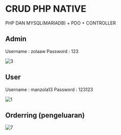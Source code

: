 # CRUD PHP NATIVE
PHP DAN MYSQL(MARIADB) + PDO + CONTROLLER

## Admin
Username : zolaaw
Password : 123

![3](https://user-images.githubusercontent.com/48481265/66276786-27c38280-e8c0-11e9-816e-24d0b731630c.png)

## User
Username : manzola13
Password : 123123

![1](https://user-images.githubusercontent.com/48481265/66276816-5f322f00-e8c0-11e9-9c96-6059dace09c5.png)
## Orderring (pengeluaran)
![7](https://user-images.githubusercontent.com/48481265/66276832-90aafa80-e8c0-11e9-8168-4e647a0b858a.png)
